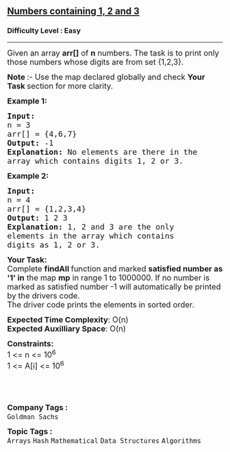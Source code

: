 <h2><a href="https://www.geeksforgeeks.org/problems/numbers-containing-1-2-and-32555/1?page=5&difficulty=Easy&status=unsolved&sortBy=submissions">Numbers containing 1, 2 and 3</a></h2><h3>Difficulty Level : Easy</h3><hr><div class="problems_problem_content__Xm_eO"><p><span style="font-size: 18px;">Given an array <strong>arr[]</strong> of <strong>n</strong>&nbsp;numbers. The task is to print only those numbers whose digits are from set {1,2,3}.</span></p>
<p><span style="font-size: 18px;"><strong>Note </strong>:- Use the map declared globally and check <strong>Your Task </strong>section for more clarity.</span></p>
<p><span style="font-size: 18px;"><strong>Example 1:</strong></span></p>
<pre><span style="font-size: 18px;"><strong>Input:
</strong>n = 3
arr[] = {4,6,7}
<strong>Output: </strong>-1<strong>
Explanation: </strong>No elements are there in the 
array which contains digits 1, 2 or 3.</span></pre>
<p><span style="font-size: 18px;"><strong>Example 2:</strong></span></p>
<pre><span style="font-size: 18px;"><strong>Input:
</strong>n = 4
arr[] = {1,2,3,4}
<strong>Output: </strong>1 2 3<strong>
Explanation: </strong>1, 2 and 3 are the only 
elements in the array which contains 
digits as 1, 2 or 3.</span>
</pre>
<p><span style="font-size: 18px;"><strong>Your Task:</strong><br>Complete <strong>findAll&nbsp;</strong>function and marked <strong>satisfied number as '1' in</strong> the map <strong>mp</strong> in range 1 to 1000000. If no number is marked as satisfied number -1 will automatically be printed by the drivers code. <br>The driver code prints the elements in sorted order.</span></p>
<p><span style="font-size: 18px;"><strong>Expected Time Complexity</strong>: O(n)<br><strong>Expected Auxilliary Space</strong>: O(n)</span></p>
<p><span style="font-size: 18px;"><strong>Constraints:</strong><br>1 &lt;= n &lt;= 10<sup>6</sup><br>1 &lt;= A[i] &lt;= 10<sup>6</sup></span></p>
<p>&nbsp;</p>
<p>&nbsp;</p></div><p><span style=font-size:18px><strong>Company Tags : </strong><br><code>Goldman Sachs</code>&nbsp;<br><p><span style=font-size:18px><strong>Topic Tags : </strong><br><code>Arrays</code>&nbsp;<code>Hash</code>&nbsp;<code>Mathematical</code>&nbsp;<code>Data Structures</code>&nbsp;<code>Algorithms</code>&nbsp;